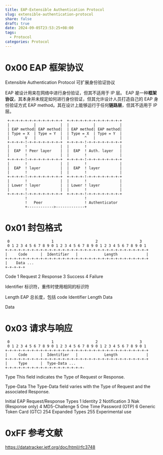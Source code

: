 ```yaml
---
title: EAP-Extensible Authentication Protocol
slug: extensible-authentication-protocol
share: false
draft: true
date: 2024-09-05T23:53:25+08:00
tags:
  - Protocol
categories: Protocol
---
```


# 0x00 EAP 框架协议

Extensible Authentication Protocol 可扩展身份验证协议

EAP 被设计用来在网络中进行身份验证，但其不适用于 IP 层。
EAP 是一种**框架协议**，其本身并未规定如何进行身份验证，但其允许设计人员打造自己的 EAP 身份验证方式 EAP method。其在设计上能够运行于任何**链路层**，但其不适用于 IP 层。

```
 +-+-+-+-+-+-+-+-+-+-+-+-+  +-+-+-+-+-+-+-+-+-+-+-+-+
 |           |           |  |           |           |
 | EAP method| EAP method|  | EAP method| EAP method|
 | Type = X  | Type = Y  |  | Type = X  | Type = Y  |
 |       V   |           |  |       ^   |           |
 +-+-+-+-!-+-+-+-+-+-+-+-+  +-+-+-+-!-+-+-+-+-+-+-+-+
 |       !               |  |       !               |
 |  EAP  ! Peer layer    |  |  EAP  ! Auth. layer   |
 |       !               |  |       !               |
 +-+-+-+-!-+-+-+-+-+-+-+-+  +-+-+-+-!-+-+-+-+-+-+-+-+
 |       !               |  |       !               |
 |  EAP  ! layer         |  |  EAP  ! layer         |
 |       !               |  |       !               |
 +-+-+-+-!-+-+-+-+-+-+-+-+  +-+-+-+-!-+-+-+-+-+-+-+-+
 |       !               |  |       !               |
 | Lower ! layer         |  | Lower ! layer         |
 |       !               |  |       !               |
 +-+-+-+-!-+-+-+-+-+-+-+-+  +-+-+-+-!-+-+-+-+-+-+-+-+
         !                          !
         !   Peer                   ! Authenticator
         +------------>-------------+
```



# 0x01 封包格式

```
 0                   1                   2                   3
 0 1 2 3 4 5 6 7 8 9 0 1 2 3 4 5 6 7 8 9 0 1 2 3 4 5 6 7 8 9 0 1
+-+-+-+-+-+-+-+-+-+-+-+-+-+-+-+-+-+-+-+-+-+-+-+-+-+-+-+-+-+-+-+-+
|     Code      |  Identifier   |            Length             |
+-+-+-+-+-+-+-+-+-+-+-+-+-+-+-+-+-+-+-+-+-+-+-+-+-+-+-+-+-+-+-+-+
|    Data ...
+-+-+-+-+
```

Code
1 Request
2 Response
3 Success 
4 Failure 

Identifier
标识符，重传时使用相同的标识符

Length
EAP 总长度，包括 code Identifier Length Data

Data


# 0x03 请求与响应


```
 0                   1                   2                   3
 0 1 2 3 4 5 6 7 8 9 0 1 2 3 4 5 6 7 8 9 0 1 2 3 4 5 6 7 8 9 0 1
+-+-+-+-+-+-+-+-+-+-+-+-+-+-+-+-+-+-+-+-+-+-+-+-+-+-+-+-+-+-+-+-+
|     Code      |  Identifier   |            Length             |
+-+-+-+-+-+-+-+-+-+-+-+-+-+-+-+-+-+-+-+-+-+-+-+-+-+-+-+-+-+-+-+-+
|     Type      |  Type-Data ...
+-+-+-+-+-+-+-+-+-+-+-+-+-+-+-+-+-+-
```

Type
This field indicates the Type of Request or Response.

Type-Data
The Type-Data field varies with the Type of Request and the associated Response.

Initial EAP Request/Response Types
 1       Identity
 2       Notification
 3       Nak (Response only)
 4       MD5-Challenge
 5       One Time Password (OTP)
 6       Generic Token Card (GTC)
254       Expanded Types
255       Experimental use


# 0xFF 参考文献
https://datatracker.ietf.org/doc/html/rfc3748
